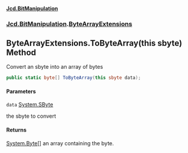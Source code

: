 #### [Jcd.BitManipulation](index.md 'index')
### [Jcd.BitManipulation](Jcd.BitManipulation.md 'Jcd.BitManipulation').[ByteArrayExtensions](Jcd.BitManipulation.ByteArrayExtensions.md 'Jcd.BitManipulation.ByteArrayExtensions')

## ByteArrayExtensions.ToByteArray(this sbyte) Method

Convert an sbyte into an array of bytes

```csharp
public static byte[] ToByteArray(this sbyte data);
```
#### Parameters

<a name='Jcd.BitManipulation.ByteArrayExtensions.ToByteArray(thissbyte).data'></a>

`data` [System.SByte](https://docs.microsoft.com/en-us/dotnet/api/System.SByte 'System.SByte')

the sbyte to convert

#### Returns

[System.Byte](https://docs.microsoft.com/en-us/dotnet/api/System.Byte 'System.Byte')[[]](https://docs.microsoft.com/en-us/dotnet/api/System.Array 'System.Array')
an array containing the byte.